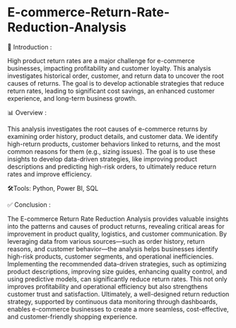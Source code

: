 # E-commerce-Return-Rate-Reduction-Analysis

📌 Introduction :

High product return rates are a major challenge for e-commerce businesses, impacting profitability and customer loyalty. This analysis investigates historical order, customer, and return data to uncover the root causes of returns. The goal is to develop actionable strategies that reduce return rates, leading to significant cost savings, an enhanced customer experience, and long-term business growth.

📊 Overview :

This analysis investigates the root causes of e-commerce returns by examining order history, product details, and customer data. We identify high-return products, customer behaviors linked to returns, and the most common reasons for them (e.g., sizing issues). The goal is to use these insights to develop data-driven strategies, like improving product descriptions and predicting high-risk orders, to ultimately reduce return rates and improve efficiency.

🛠️Tools: Python, Power BI, SQL

✅ Conclusion :

The E-commerce Return Rate Reduction Analysis provides valuable insights into the patterns and causes of product returns, revealing critical areas for improvement in product quality, logistics, and customer communication. By leveraging data from various sources—such as order history, return reasons, and customer behavior—the analysis helps businesses identify high-risk products, customer segments, and operational inefficiencies.
Implementing the recommended data-driven strategies, such as optimizing product descriptions, improving size guides, enhancing quality control, and using predictive models, can significantly reduce return rates. This not only improves profitability and operational efficiency but also strengthens customer trust and satisfaction.
Ultimately, a well-designed return reduction strategy, supported by continuous data monitoring through dashboards, enables e-commerce businesses to create a more seamless, cost-effective, and customer-friendly shopping experience.
